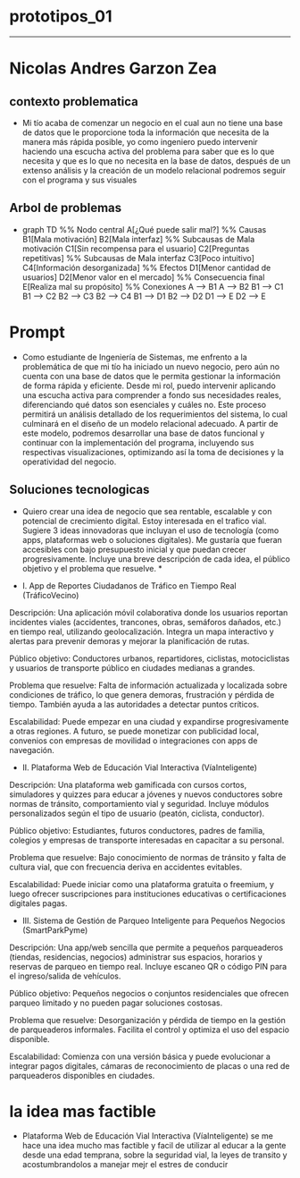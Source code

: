 # prototipos_01
--------------------------------------------------------------
# Nicolas Andres Garzon Zea
## contexto problematica
* Mi tío acaba de comenzar un negocio en el cual aun no tiene una base de datos que le proporcione toda la información que necesita de la manera más rápida posible, yo como ingeniero puedo intervenir haciendo una escucha activa del problema para saber que es lo que necesita y que es lo que no necesita en la base de datos, después de un extenso análisis y la creación de un modelo relacional podremos seguir con el programa y sus visuales
## Arbol de problemas
* graph TD
%% Nodo central
A[¿Qué puede salir mal?]
%% Causas
B1[Mala motivación]
B2[Mala interfaz]
%% Subcausas de Mala motivación
C1[Sin recompensa para el usuario]
C2[Preguntas repetitivas]
%% Subcausas de Mala interfaz
C3[Poco intuitivo]
C4[Información desorganizada]
%% Efectos
D1[Menor cantidad de usuarios]
D2[Menor valor en el mercado]
%% Consecuencia final
E[Realiza mal su propósito]
%% Conexiones
A --> B1
A --> B2
B1 --> C1
B1 --> C2
B2 --> C3
B2 --> C4
B1 --> D1
B2 --> D2
D1 --> E
D2 --> E

# Prompt

* Como estudiante de Ingeniería de Sistemas, me enfrento a la problemática de que mi tío ha iniciado un nuevo negocio, pero aún no cuenta con una base de datos que le permita gestionar la información de forma rápida y eficiente. Desde mi rol, puedo intervenir aplicando una escucha activa para comprender a fondo sus necesidades reales, diferenciando qué datos son esenciales y cuáles no. Este proceso permitirá un análisis detallado de los requerimientos del sistema, lo cual culminará en el diseño de un modelo relacional adecuado. A partir de este modelo, podremos desarrollar una base de datos funcional y continuar con la implementación del programa, incluyendo sus respectivas visualizaciones, optimizando así la toma de decisiones y la operatividad del negocio.

## Soluciones tecnologicas

* Quiero crear una idea de negocio que sea rentable, escalable y con potencial de crecimiento digital. Estoy interesada en el trafico vial. Sugiere 3 ideas innovadoras que incluyan el uso de tecnología (como apps, plataformas web o soluciones digitales). Me gustaría que fueran accesibles con bajo presupuesto inicial y que puedan crecer progresivamente. Incluye una breve descripción de cada idea, el público objetivo y el problema que resuelve. *

* I. App de Reportes Ciudadanos de Tráfico en Tiempo Real (TráficoVecino)

Descripción:
Una aplicación móvil colaborativa donde los usuarios reportan incidentes viales (accidentes, trancones, obras, semáforos dañados, etc.) en tiempo real, utilizando geolocalización. Integra un mapa interactivo y alertas para prevenir demoras y mejorar la planificación de rutas.

Público objetivo:
Conductores urbanos, repartidores, ciclistas, motociclistas y usuarios de transporte público en ciudades medianas a grandes.

Problema que resuelve:
Falta de información actualizada y localizada sobre condiciones de tráfico, lo que genera demoras, frustración y pérdida de tiempo. También ayuda a las autoridades a detectar puntos críticos.

Escalabilidad:
Puede empezar en una ciudad y expandirse progresivamente a otras regiones. A futuro, se puede monetizar con publicidad local, convenios con empresas de movilidad o integraciones con apps de navegación.

* II. Plataforma Web de Educación Vial Interactiva (VíaInteligente)

Descripción:
Una plataforma web gamificada con cursos cortos, simuladores y quizzes para educar a jóvenes y nuevos conductores sobre normas de tránsito, comportamiento vial y seguridad. Incluye módulos personalizados según el tipo de usuario (peatón, ciclista, conductor).

Público objetivo:
Estudiantes, futuros conductores, padres de familia, colegios y empresas de transporte interesadas en capacitar a su personal.

Problema que resuelve:
Bajo conocimiento de normas de tránsito y falta de cultura vial, que con frecuencia deriva en accidentes evitables.

Escalabilidad:
Puede iniciar como una plataforma gratuita o freemium, y luego ofrecer suscripciones para instituciones educativas o certificaciones digitales pagas.

* III. Sistema de Gestión de Parqueo Inteligente para Pequeños Negocios (SmartParkPyme)

Descripción:
Una app/web sencilla que permite a pequeños parqueaderos (tiendas, residencias, negocios) administrar sus espacios, horarios y reservas de parqueo en tiempo real. Incluye escaneo QR o código PIN para el ingreso/salida de vehículos.

Público objetivo:
Pequeños negocios o conjuntos residenciales que ofrecen parqueo limitado y no pueden pagar soluciones costosas.

Problema que resuelve:
Desorganización y pérdida de tiempo en la gestión de parqueaderos informales. Facilita el control y optimiza el uso del espacio disponible.

Escalabilidad:
Comienza con una versión básica y puede evolucionar a integrar pagos digitales, cámaras de reconocimiento de placas o una red de parqueaderos disponibles en ciudades.

# la idea mas factible
* Plataforma Web de Educación Vial Interactiva (VíaInteligente)
se me hace una idea mucho mas factible y facil de utilizar al educar a la gente desde una edad temprana, sobre la seguridad vial, la leyes de transito y acostumbrandolos a manejar mejr el estres de conducir
